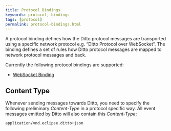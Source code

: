 ```yaml
---
title: Protocol Bindings
keywords: protocol, bindings
tags: [protocol]
permalink: protocol-bindings.html
---
```


A protocol binding defines how the Ditto protocol messages are transported using a specific network protocol e.g.
 “Ditto Protocol over WebSocket”. The binding defines a set of rules how Ditto protocol messages are mapped to network protocol messages and back.

Currently the following protocol bindings are supported:

* [WebSocket Binding](protocol-bindings-websocket.html)


## Content Type

Whenever sending messages towards Ditto, you need to specify the following preliminary _Content-Type_ in a protocol 
specific way. All event messages emitted by Ditto will also contain this _Content-Type_:

```
application/vnd.eclipse.ditto+json
```
